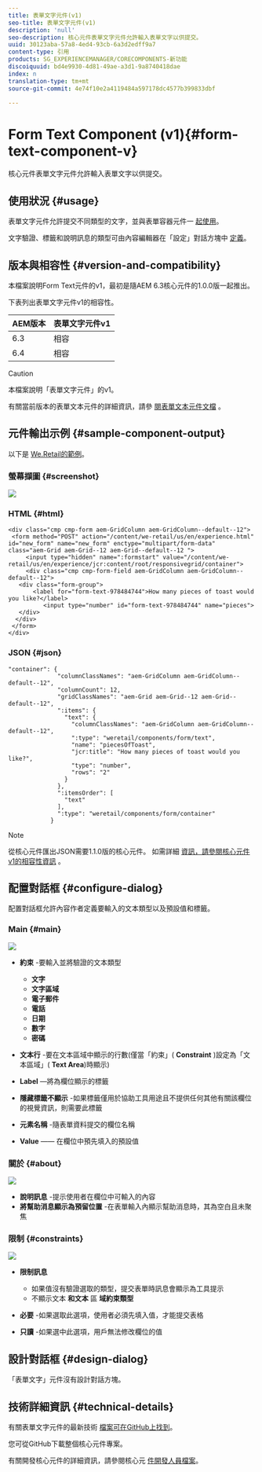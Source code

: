 ```yaml
---
title: 表單文字元件(v1)
seo-title: 表單文字元件(v1)
description: 'null'
seo-description: 核心元件表單文字元件允許輸入表單文字以供提交。
uuid: 30123aba-57a8-4ed4-93cb-6a3d2edff9a7
content-type: 引用
products: SG_EXPERIENCEMANAGER/CORECOMPONENTS-新功能
discoiquuid: bd4e9930-4d81-49ae-a3d1-9a8740418dae
index: n
translation-type: tm+mt
source-git-commit: 4e74f10e2a4119484a597178dc4577b399833dbf

---
```



# Form Text Component (v1){#form-text-component-v}

核心元件表單文字元件允許輸入表單文字以供提交。

## 使用狀況 {#usage}

表單文字元件允許提交不同類型的文字，並與表單容器元件一 [起使用](form-container.md)。

文字驗證、標籤和說明訊息的類型可由內容編輯器在「設定」對話方塊中 [定義](form-text-v1.md#main-pars_title)。

## 版本與相容性 {#version-and-compatibility}

本檔案說明Form Text元件的v1，最初是隨AEM 6.3核心元件的1.0.0版一起推出。

下表列出表單文字元件v1的相容性。

| AEM版本 | 表單文字元件v1 |
|--- |--- |
| 6.3 | 相容 |
| 6.4 | 相容 |

>[!CAUTION]
>
>本檔案說明「表單文字元件」的v1。
>
>有關當前版本的表單文本元件的詳細資訊，請參 [閱表單文本元件文檔](form-text.md) 。

## 元件輸出示例 {#sample-component-output}

以下是 [We.Retail的範例](https://helpx.adobe.com/experience-manager/6-4/sites/developing/using/we-retail.html)。

### 螢幕擷圖 {#screenshot}

![](assets/chlimage_1-22.png)

### HTML {#html}

```
<div class="cmp cmp-form aem-GridColumn aem-GridColumn--default--12">
 <form method="POST" action="/content/we-retail/us/en/experience.html" id="new_form" name="new_form" enctype="multipart/form-data" class="aem-Grid aem-Grid--12 aem-Grid--default--12 ">
     <input type="hidden" name=":formstart" value="/content/we-retail/us/en/experience/jcr:content/root/responsivegrid/container">
     <div class="cmp cmp-form-field aem-GridColumn aem-GridColumn--default--12">
   <div class="form-group">
       <label for="form-text-978484744">How many pieces of toast would you like?</label>
          <input type="number" id="form-text-978484744" name="pieces">
   </div>
  </div>
 </form>
</div>
```

### JSON {#json}

```
"container": {
              "columnClassNames": "aem-GridColumn aem-GridColumn--default--12",
              "columnCount": 12,
              "gridClassNames": "aem-Grid aem-Grid--12 aem-Grid--default--12",
              ":items": {
                "text": {
                  "columnClassNames": "aem-GridColumn aem-GridColumn--default--12",
                  ":type": "weretail/components/form/text",
                  "name": "piecesOfToast",
                  "jcr:title": "How many pieces of toast would you like?",
                  "type": "number",
                  "rows": "2"
                }
              },
              ":itemsOrder": [
                "text"
              ],
              ":type": "weretail/components/form/container"
            }
```

>[!NOTE]
>
>從核心元件匯出JSON需要1.1.0版的核心元件。 如需詳細 [資訊，請參閱核心元件v1的相容性資訊](versions.md#main-pars_title_236368006) 。

## 配置對話框 {#configure-dialog}

配置對話框允許內容作者定義要輸入的文本類型以及預設值和標籤。

### Main {#main}

![](assets/chlimage_1-23.png)

* **約束** -要輸入並將驗證的文本類型

   * **文字**
   * **文字區域**
   * **電子郵件**
   * **電話**
   * **日期**
   * **數字**
   * **密碼**

* **文本行** -要在文本區域中顯示的行數(僅當「約束」( **Constraint** )設定為「文本區域」( **Text Area**)時顯示)

* **Label** —將為欄位顯示的標籤
* **隱藏標籤不顯示** -如果標籤僅用於協助工具用途且不提供任何其他有關該欄位的視覺資訊，則需要此標籤
* **元素名稱** -隨表單資料提交的欄位名稱
* **Value** —— 在欄位中預先填入的預設值

### 關於 {#about}

![](assets/chlimage_1-24.png)

* **說明訊息** -提示使用者在欄位中可輸入的內容
* **將幫助消息顯示為預留位置** -在表單輸入內顯示幫助消息時，其為空白且未聚焦

### 限制 {#constraints}

![](assets/chlimage_1-25.png)

* **限制訊息**

   * 如果值沒有驗證選取的類型，提交表單時訊息會顯示為工具提示
   * 不顯示文本 **和文本** 區 **域約束類型**

* **必要** -如果選取此選項，使用者必須先填入值，才能提交表格
* **只讀** -如果選中此選項，用戶無法修改欄位的值

## 設計對話框 {#design-dialog}

「表單文字」元件沒有設計對話方塊。

## 技術詳細資訊 {#technical-details}

有關表單文字元件的最新技術 [檔案可在GitHub上找到](https://github.com/adobe/aem-core-wcm-components/tree/master/content/src/content/jcr_root/apps/core/wcm/components/form/text/v1/text)。

您可從GitHub下載整個核心元件專案。

有關開發核心元件的詳細資訊，請參閱核心元 [件開發人員檔案](developing.md)。
